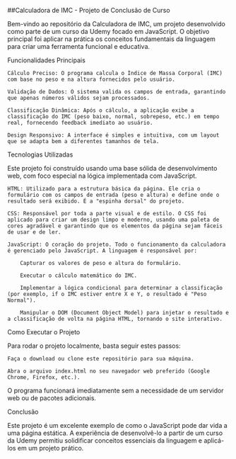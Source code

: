 ##Calculadora de IMC - Projeto de Conclusão de Curso

Bem-vindo ao repositório da Calculadora de IMC, um projeto desenvolvido como parte de um curso da Udemy focado em JavaScript. O objetivo principal foi aplicar na prática os conceitos fundamentais da linguagem para criar uma ferramenta funcional e educativa.

Funcionalidades Principais

    Cálculo Preciso: O programa calcula o Índice de Massa Corporal (IMC) com base no peso e na altura fornecidos pelo usuário.

    Validação de Dados: O sistema valida os campos de entrada, garantindo que apenas números válidos sejam processados.

    Classificação Dinâmica: Após o cálculo, a aplicação exibe a classificação do IMC (peso baixo, normal, sobrepeso, etc.) em tempo real, fornecendo feedback imediato ao usuário.

    Design Responsivo: A interface é simples e intuitiva, com um layout que se adapta bem a diferentes tamanhos de tela.

Tecnologias Utilizadas

Este projeto foi construído usando uma base sólida de desenvolvimento web, com foco especial na lógica implementada com JavaScript.

    HTML: Utilizado para a estrutura básica da página. Ele cria o formulário com os campos de entrada (peso e altura) e define onde o resultado será exibido. É a "espinha dorsal" do projeto.

    CSS: Responsável por toda a parte visual e de estilo. O CSS foi aplicado para criar um design limpo e moderno, usando uma paleta de cores agradável e garantindo que os elementos da página sejam fáceis de usar e de ler.

    JavaScript: O coração do projeto. Todo o funcionamento da calculadora é gerenciado pelo JavaScript. A linguagem é responsável por:

        Capturar os valores de peso e altura do formulário.

        Executar o cálculo matemático do IMC.

        Implementar a lógica condicional para determinar a classificação (por exemplo, if o IMC estiver entre X e Y, o resultado é "Peso Normal").

        Manipular o DOM (Document Object Model) para injetar o resultado e a classificação de volta na página HTML, tornando o site interativo.

Como Executar o Projeto

Para rodar o projeto localmente, basta seguir estes passos:

    Faça o download ou clone este repositório para sua máquina.

    Abra o arquivo index.html no seu navegador web preferido (Google Chrome, Firefox, etc.).

O programa funcionará imediatamente sem a necessidade de um servidor web ou de pacotes adicionais.

Conclusão

Este projeto é um excelente exemplo de como o JavaScript pode dar vida a uma página estática. A experiência de desenvolvê-lo a partir de um curso da Udemy permitiu solidificar conceitos essenciais da linguagem e aplicá-los em um projeto prático.
